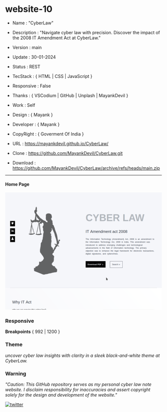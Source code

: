 # website-10

- Name : "CyberLaw"

- Description : "Navigate cyber law with precision. Discover the impact of the 2008 IT Amendment Act at CyberLaw."

- Version : main

- Update : 30-01-2024

- Status : REST

- TecStack : { HTML | CSS | JavaScript }

- Responsive : False

- Thanks : { VSCodium | GitHub | Unplash | MayankDevil }

- Work : Self

- Design : { Mayank }

- Developer : { Mayank }

- CopyRight : { Goverment Of India }

- URL : https://mayankdevil.github.io/CyberLaw/

- Clone : https://github.com/MayankDevil/CyberLaw.git

- Download : https://github.com/MayankDevil/CyberLaw/archive/refs/heads/main.zip

---

#### Home Page

![Alt text](./data/CyberLaw.png "Network_Error")

### Responsive

**Breakpoints** { 992 | 1200 } <!--375 | 576 | 768 | -->

### Theme

_uncover cyber law insights with clarity in a sleek black-and-white theme at CyberLaw._

### Warning

_"Caution: This GitHub repository serves as my personal cyber law note website. I disclaim responsibility for inaccuracies and assert copyright solely for the design and development of the website."_


[![twitter](https://img.shields.io/badge/MayankDevil-1DA1F2?style=for-the-badge&logo=github&logoColor=white)](https://github.com/MayankDevil/)

<!--

india.gov.in
https://www.india.gov.in/
https://www.india.gov.in/calendar?a=1704745295790

Incometax department

https://incometaxindia.gov.in/pages/acts/income-tax-act.aspx


Sure, I can provide a simplified list of key sections of the Information Technology Act, 2000 in India. Keep in mind that this is a general overview, and you should refer to the actual legal text and consult with legal professionals for specific cases. As of my last knowledge update in January 2022, here's a summary:

1. **Section 1**: .

2. **Section 2**: 

3. **Section 3**:.

4. **Section 4**: 

5. **Section 5**: .

6. **Section 6**: .

7. **Section 7**: .

8. **Section 8**: .

9. **Section 9**: .

10. **Section 10**: .

11. **Section 11**: .

12. **Section 12**: .

13. **Section 13**: .

14. **Section 14**: .

15. **Section 15**: .

16. **Section 16**: .

17. **Section 17**: .

18. **Section 18**: .

19. **Section 19**: .

20. **Section 20**: .

21. **Section 21**: Certificate to be valid for other purposes.

22. **Section 22**: Representations upon applications.

23. **Section 23**: Other subscribers may obtain a digital signature certificate.

24. **Section 24**: Publication of Digital Signature Certificate's information.

25. **Section 25**: Digital Signature Certificate not to be granted in certain cases.

26. **Section 26**: Suspension of Digital Signature Certificate.

27. **Section 27**: Revocation of Digital Signature Certificate.

28. **Section 28**: Notice of suspension or revocation.

29. **Section 29**: Digital Signature Certificate to be the evidence.

30. **Section 30**: Controller to act as repository.

31. **Section 31**: Certifying Authority to follow certain procedures.

32. **Section 32**: Controller to act as a repository.

33. **Section 33**: Certificate to be valid for other purposes.

34. **Section 34**: Representations upon applications.

35. **Section 35**: Other subscribers may obtain a digital signature certificate.

36. **Section 36**: Publication of Digital Signature Certificate's information.

37. **Section 37**: Digital Signature Certificate not to be granted in certain cases.

38. **Section 38**: Suspension of Digital Signature Certificate.

39. **Section 39**: Revocation of Digital Signature Certificate.

40. **Section 40**: Notice of suspension or revocation.

41. **Section 41**: Digital Signature Certificate to be the evidence.

42. **Section 42**: Sections 28 to 41 to be prospective in operation.

43. **Section 43**: Punishment for tampering with computer source documents.

44. **Section 44A**: Penalty for failure to furnish information, return, etc.

45. **Section 45**: Residual powers of the Central Government.

46. **Section 46**: Power to arrest.

47. **Section 47**: Explanation of terms.

48. **Section 48A**: Penalty for misrepresentation.

49. **Section 49**: Power to give directions.

50. **Section 50**: Power of police officer and other officers to enter, search, etc.

51. **Section 51**: Penalty for failure to furnish information, return, etc.

52. **Section 52**: Residual powers of the Central Government.

53. **Section 53**: Power to arrest.

54. **Section 54**: Explanation of terms.

55. **Section 55**: Penalty for misrepresentation.

56. **Section 56**: Power to give directions.

57. **Section 57**: Power of police officer and other officers to enter, search, etc.

58. **Section 58**: Act to have an overriding effect.

59. **Section 59**: Offences by companies.

60. **Section 60A**: Powers to delegate.

61. **Section 61**: Act not to apply for certain documents.

62. **Section 62**: Protection of action taken in good faith.

63. **Section 63**: Power to make rules by the Central Government.

64. **Section 64**: Power to make rules by the State Government.

65. **Section 65**: Repeal and savings.

66. **Section 66**: Power to remove difficulties.

67. **Section 67A**: Power to intercept electronic information.

68. **Section 68B**: Notwithstanding anything contained in the Code of Criminal Procedure, 1973.

69. **Section 69A**: Power to issue directions for blocking for public access of any information.

70. **Section 69B**: Power to authorize to monitor and collect traffic data or information.

71. **Section 70**: Protected system.

72. **Section 71**: Penalty for misrepresentation.

73. **Section 72**: Penalty for breach of confidentiality and privacy.

74. **Section 73**: Penalty for publishing Digital Signature Certificate false in certain particulars.

75. **Section 74**: Publication for fraudulent purpose.

76. **Section 75**: Act to apply for the offences or contraventions committed outside India.

77. **Section 76**: Confiscation.

78. **Section 77**: Penalties or confiscation not to interfere with other punishments.

Please note that this is a simplified list, and for detailed legal interpretations, it's always advisable to consult with legal professionals or refer to the latest legal texts.
---

1. **Data Protection:** The amendment introduced provisions related to the protection of sensitive personal data and information __(Sections 43A and 72A)__.

2. **Penalties for Cybercrimes:** It increased penalties for various cyber offenses, including unauthorized access to computers __(Section 66)__ and data breaches.

3. **Introduction of New Offenses:** The amendment added new offenses, such as the publication or transmission of sexually explicit material __(Section 67A)__.

4. **Intermediary Liability:** Clarifications were made regarding the liability of intermediaries, like internet service providers and social media platforms __(Section 79)__.

5. **Compensation for Unauthorized Access:** The amendment specified compensation for damage caused by unauthorized access to computer systems __(Section 43)__.

6. **Enhanced Search and Seizure Powers:** It increased the powers of law enforcement agencies in terms of search and seizure of computer systems __(Section 69)__.

-->

